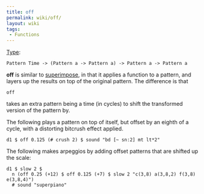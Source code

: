 ```yaml
---
title: off
permalink: wiki/off/
layout: wiki
tags:
 - Functions
---
```


<languages/> <translate> [Type](/wiki/Type "wikilink"):

    Pattern Time -> (Pattern a -> Pattern a) -> Pattern a -> Pattern a

**off** is similar to [superimpose](superimpose "wikilink"), in that it
applies a function to a pattern, and layers up the results on top of the
original pattern. The difference is that

    off

takes an extra pattern being a time (in cycles) to shift the transformed
version of the pattern by.

The following plays a pattern on top of itself, but offset by an eighth
of a cycle, with a distorting bitcrush effect applied.

    d1 $ off 0.125 (# crush 2) $ sound "bd [~ sn:2] mt lt*2"

The following makes arpeggios by adding offset patterns that are shifted
up the scale:

    d1 $ slow 2 $ 
      n (off 0.25 (+12) $ off 0.125 (+7) $ slow 2 "c(3,8) a(3,8,2) f(3,8) e(3,8,4)") 
      # sound "superpiano"

</translate>
